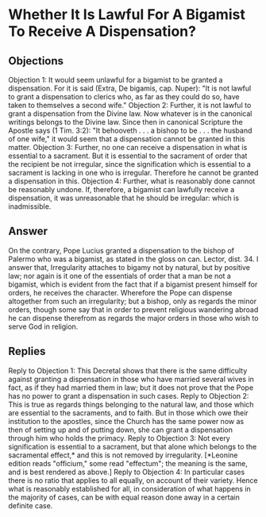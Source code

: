 # Whether It Is Lawful For A Bigamist To Receive A Dispensation?
## Objections
Objection 1: It would seem unlawful for a bigamist to be granted a dispensation. For it is said (Extra, De bigamis, cap. Nuper): "It is not lawful to grant a dispensation to clerics who, as far as they could do so, have taken to themselves a second wife."
Objection 2: Further, it is not lawful to grant a dispensation from the Divine law. Now whatever is in the canonical writings belongs to the Divine law. Since then in canonical Scripture the Apostle says (1 Tim. 3:2): "It behooveth . . . a bishop to be . . . the husband of one wife," it would seem that a dispensation cannot be granted in this matter.
Objection 3: Further, no one can receive a dispensation in what is essential to a sacrament. But it is essential to the sacrament of order that the recipient be not irregular, since the signification which is essential to a sacrament is lacking in one who is irregular. Therefore he cannot be granted a dispensation in this.
Objection 4: Further, what is reasonably done cannot be reasonably undone. If, therefore, a bigamist can lawfully receive a dispensation, it was unreasonable that he should be irregular: which is inadmissible.
## Answer
On the contrary, Pope Lucius granted a dispensation to the bishop of Palermo who was a bigamist, as stated in the gloss on can. Lector, dist. 34.
I answer that, Irregularity attaches to bigamy not by natural, but by positive law; nor again is it one of the essentials of order that a man be not a bigamist, which is evident from the fact that if a bigamist present himself for orders, he receives the character. Wherefore the Pope can dispense altogether from such an irregularity; but a bishop, only as regards the minor orders, though some say that in order to prevent religious wandering abroad he can dispense therefrom as regards the major orders in those who wish to serve God in religion.
## Replies
Reply to Objection 1: This Decretal shows that there is the same difficulty against granting a dispensation in those who have married several wives in fact, as if they had married them in law; but it does not prove that the Pope has no power to grant a dispensation in such cases.
Reply to Objection 2: This is true as regards things belonging to the natural law, and those which are essential to the sacraments, and to faith. But in those which owe their institution to the apostles, since the Church has the same power now as then of setting up and of putting down, she can grant a dispensation through him who holds the primacy.
Reply to Objection 3: Not every signification is essential to a sacrament, but that alone which belongs to the sacramental effect,* and this is not removed by irregularity. [*Leonine edition reads "officium," some read "effectum"; the meaning is the same, and is best rendered as above.]
Reply to Objection 4: In particular cases there is no ratio that applies to all equally, on account of their variety. Hence what is reasonably established for all, in consideration of what happens in the majority of cases, can be with equal reason done away in a certain definite case.